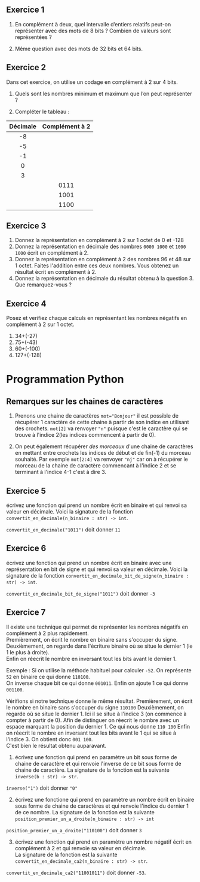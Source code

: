 ## Exercice 1    
 
1. En complément à deux, quel intervalle d’entiers relatifs peut-on représenter avec des mots de 8 bits ?   Combien de valeurs sont représentées ?    
 
2. Même question avec des mots de 32 bits et 64 bits.     


## Exercice 2    
Dans cet exercice, on utilise un codage en complément à 2 sur 4 bits.  

1. Quels sont les nombres minimum et maximum que l’on peut représenter ?  

2. Compléter le tableau :    
   
| Décimale | Complément à 2 |
| :------: | :------------: |
|    -8    |                |
|    -5    |                |
|    -1    |                |
|    0     |                |
|    3     |                |
|          |      0111      |
|          |      1001      |
|          |      1100      |

## Exercice 3  

1. Donnez la représentation en complément à 2 sur 1 octet de 0 et -128
2. Donnez la représentation en décimale des nombres `0000 1000` et `1000 1000` écrit en complément à 2.  
3. Donnez la représentation en complément à 2 des nombres 96 et 48 sur 1 octet. Faites l'addition entre ces deux nombres. Vous obtenez un résultat écrit en complément à 2.  
4. Donnez la représentation en décimale du résultat obtenu à la question 3. Que remarquez-vous ? 



## Exercice 4  
Posez et verifiez chaque calculs en représentant les nombres négatifs en complément à 2 sur 1 octet.  

1. 34+(-27)
2. 75+(-43)
3. 60+(-100)
4. 127+(-128)


# Programmation Python  

## Remarques sur les chaines de caractères    
1. Prenons une chaine de caractères `mot="Bonjour"` il est possible de récupérer 1 caractère de cette chaine à partir de son indice en utilisant des crochets. `mot[2]` va renvoyer `"n"` puisque c'est le caractère qui se trouve à l'indice 2(les indices commencent à partir de 0).    

2. On peut également récupérer _des morceaux_ d'une chaine de caractères en mettant entre crochets les indices de début et de fin(-1) du morceau souhaité. Par exemple `mot[2:4]` va renvoyer `"nj"` car on à récupérer le morceau de la chaine de caractère commencant à l'indice 2 et se terminant à l'indice 4-1 c'est à dire 3.  

## Exercice 5  
écrivez une fonction qui prend un nombre écrit en binaire et qui renvoi sa valeur en décimale.
Voici la signature de la fonction `convertit_en_decimale(n_binaire : str) -> int`.  

`convertit_en_decimale("1011")` doit donner `11`


## Exercice 6  
écrivez une fonction qui prend un nombre écrit en binaire avec une représentation en bit de signe et qui renvoi sa valeur en décimale.
Voici la signature de la fonction `convertit_en_decimale_bit_de_signe(n_binaire : str) -> int`.  

`convertit_en_decimale_bit_de_signe("1011")` doit donner `-3`



## Exercice 7  
Il existe une technique qui permet de représenter les nombres négatifs en complément à 2 plus rapidement.  
Premièrement, on écrit le nombre en binaire sans s'occuper du signe.  
Deuxièmement, on regarde dans l'écriture binaire où se situe le dernier 1 (le 1 le plus à droite).  
Enfin on réecrit le nombre en inversant tout les bits avant le dernier 1.  

Exemple : 
Si on utilise la méthode habituel pour calculer `-52`. 
On représente `52` en binaire ce qui donne `110100`.  
On inverse chaque bit ce qui donne `001011`. 
Enfin on ajoute 1 ce qui donne `001100`.  

Vérifions si notre technique donne le même résultat.
Premièrement, on écrit le nombre en binaire sans s'occuper du signe `110100`
Deuxièmement, on regarde où se situe le dernier 1. Ici il se situe à l'indice 3 (on commence à compter à partir de 0). Afin de distinguer on réecrit le nombre avec un espace marquant la position du dernier 1. Ce qui nous donne `110 100`
Enfin on réecrit le nombre en inversant tout les bits avant le 1 qui se situe à l'indice 3.  On obtient donc `001 100`.  
C'est bien le résultat obtenu auparavant.  

1. écrivez une fonction qui prend en paramètre un bit sous forme de chaine de caractère et qui renvoie l'inverse de ce bit sous forme de chaine de caractère. La signature de la fonction est la suivante `inverse(b : str) -> str`.

`inverse("1")` doit donner `"0"`


2. écrivez une fonctione qui prend en paramètre un nombre écrit en binaire sous forme de chaine de caractères et qui renvoie l'indice du dernier 1 de ce nombre. La signature de la fonction est la suivante `position_premier_un_a_droite(n_binaire : str) -> int`

`position_premier_un_a_droite("110100")` doit donner `3`


3. écrivez une fonction qui prend en paramètre un nombre négatif écrit en complément à 2 et qui renvoie sa valeur en décimale.  
La signature de la fonction est la suivante `convertit_en_decimale_ca2(n_binaire : str) -> str`.  

`convertit_en_decimale_ca2("11001011")` doit donner `-53`.